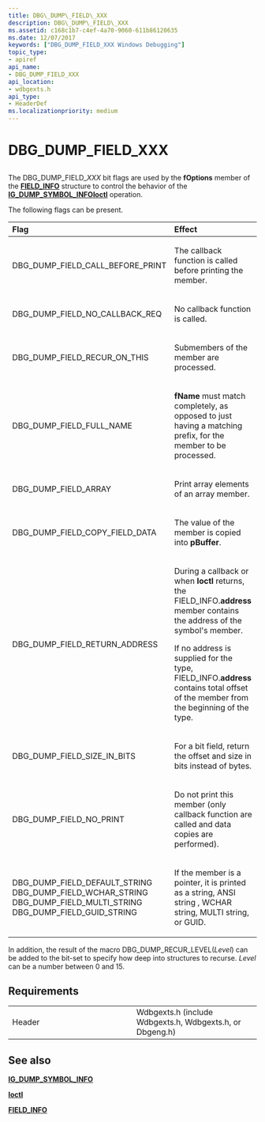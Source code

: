 ```yaml
---
title: DBG\_DUMP\_FIELD\_XXX
description: DBG\_DUMP\_FIELD\_XXX
ms.assetid: c168c1b7-c4ef-4a70-9060-611b86120635
ms.date: 12/07/2017
keywords: ["DBG_DUMP_FIELD_XXX Windows Debugging"]
topic_type:
- apiref
api_name:
- DBG_DUMP_FIELD_XXX
api_location:
- wdbgexts.h
api_type:
- HeaderDef
ms.localizationpriority: medium
---
```


# DBG\_DUMP\_FIELD\_XXX


## <span id="ddk_dbg_dump_xxx_dbx"></span><span id="DDK_DBG_DUMP_XXX_DBX"></span>


The DBG\_DUMP\_FIELD\_*XXX* bit flags are used by the **fOptions** member of the [**FIELD\_INFO**](https://msdn.microsoft.com/library/windows/hardware/ff545316) structure to control the behavior of the [**IG\_DUMP\_SYMBOL\_INFO**](https://msdn.microsoft.com/library/windows/hardware/ff550906)[**Ioctl**](https://msdn.microsoft.com/library/windows/hardware/ff551084) operation.

The following flags can be present.

<table>
<colgroup>
<col width="50%" />
<col width="50%" />
</colgroup>
<thead>
<tr class="header">
<th align="left">Flag</th>
<th align="left">Effect</th>
</tr>
</thead>
<tbody>
<tr class="odd">
<td align="left"><p>DBG_DUMP_FIELD_CALL_BEFORE_PRINT</p></td>
<td align="left"><p>The callback function is called before printing the member.</p></td>
</tr>
<tr class="even">
<td align="left"><p>DBG_DUMP_FIELD_NO_CALLBACK_REQ</p></td>
<td align="left"><p>No callback function is called.</p></td>
</tr>
<tr class="odd">
<td align="left"><p>DBG_DUMP_FIELD_RECUR_ON_THIS</p></td>
<td align="left"><p>Submembers of the member are processed.</p></td>
</tr>
<tr class="even">
<td align="left"><p>DBG_DUMP_FIELD_FULL_NAME</p></td>
<td align="left"><p><strong>fName</strong> must match completely, as opposed to just having a matching prefix, for the member to be processed.</p></td>
</tr>
<tr class="odd">
<td align="left"><p>DBG_DUMP_FIELD_ARRAY</p></td>
<td align="left"><p>Print array elements of an array member.</p></td>
</tr>
<tr class="even">
<td align="left"><p>DBG_DUMP_FIELD_COPY_FIELD_DATA</p></td>
<td align="left"><p>The value of the member is copied into <strong>pBuffer</strong>.</p></td>
</tr>
<tr class="odd">
<td align="left"><p>DBG_DUMP_FIELD_RETURN_ADDRESS</p></td>
<td align="left"><p>During a callback or when <strong>Ioctl</strong> returns, the FIELD_INFO.<strong>address</strong> member contains the address of the symbol&#39;s member.</p>
<p>If no address is supplied for the type, FIELD_INFO.<strong>address</strong> contains total offset of the member from the beginning of the type.</p></td>
</tr>
<tr class="even">
<td align="left"><p>DBG_DUMP_FIELD_SIZE_IN_BITS</p></td>
<td align="left"><p>For a bit field, return the offset and size in bits instead of bytes.</p></td>
</tr>
<tr class="odd">
<td align="left"><p>DBG_DUMP_FIELD_NO_PRINT</p></td>
<td align="left"><p>Do not print this member (only callback function are called and data copies are performed).</p></td>
</tr>
<tr class="even">
<td align="left"><p>DBG_DUMP_FIELD_DEFAULT_STRING DBG_DUMP_FIELD_WCHAR_STRING DBG_DUMP_FIELD_MULTI_STRING DBG_DUMP_FIELD_GUID_STRING</p></td>
<td align="left"><p>If the member is a pointer, it is printed as a string, ANSI string , WCHAR string, MULTI string, or GUID.</p></td>
</tr>
</tbody>
</table>

 

In addition, the result of the macro DBG\_DUMP\_RECUR\_LEVEL(*Level*) can be added to the bit-set to specify how deep into structures to recurse. *Level* can be a number between 0 and 15.

Requirements
------------

<table>
<colgroup>
<col width="50%" />
<col width="50%" />
</colgroup>
<tbody>
<tr class="odd">
<td align="left"><p>Header</p></td>
<td align="left">Wdbgexts.h (include Wdbgexts.h, Wdbgexts.h, or Dbgeng.h)</td>
</tr>
</tbody>
</table>

## <span id="see_also"></span>See also


[**IG\_DUMP\_SYMBOL\_INFO**](https://msdn.microsoft.com/library/windows/hardware/ff550906)

[**Ioctl**](https://msdn.microsoft.com/library/windows/hardware/ff551084)

[**FIELD\_INFO**](https://msdn.microsoft.com/library/windows/hardware/ff545316)

 

 






